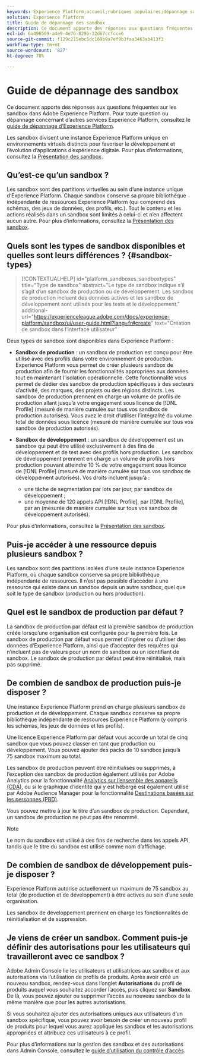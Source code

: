 ```yaml
---
keywords: Experience Platform;accueil;rubriques populaires;dépannage sandbox
solution: Experience Platform
title: Guide de dépannage des sandbox
description: Ce document apporte des réponses aux questions fréquentes sur les sandbox dans Adobe Experience Platform.
exl-id: 6a496509-a4e9-4e76-829b-32d67ccfcce6
source-git-commit: f129c215ebc5dc169b9a7ef9b3faa3463ab413f3
workflow-type: tm+mt
source-wordcount: '827'
ht-degree: 78%

---
```


# Guide de dépannage des sandbox

Ce document apporte des réponses aux questions fréquentes sur les sandbox dans Adobe Experience Platform. Pour toute question ou dépannage concernant d’autres services Experience Platform, consultez le [guide de dépannage d’Experience Platform](../landing/troubleshooting.md).

Les sandbox divisent une instance Experience Platform unique en environnements virtuels distincts pour favoriser le développement et l’évolution d’applications d’expérience digitale. Pour plus d’informations, consultez la [Présentation des sandbox](home.md).

## Qu’est-ce qu’un sandbox ?

Les sandbox sont des partitions virtuelles au sein d’une instance unique d’Experience Platform. Chaque sandbox conserve sa propre bibliothèque indépendante de ressources Experience Platform (qui comprend des schémas, des jeux de données, des profils, etc.). Tout le contenu et les actions réalisés dans un sandbox sont limités à celui-ci et n’en affectent aucun autre. Pour plus d’informations, consultez la [Présentation des sandbox](home.md).

## Quels sont les types de sandbox disponibles et quelles sont leurs différences ? {#sandbox-types}

>[!CONTEXTUALHELP]
>id="platform_sandboxes_sandboxtypes"
>title="Type de sandbox"
>abstract="Le type de sandbox indique s’il s’agit d’un sandbox de production ou de développement. Les sandbox de production incluent des données actives et les sandbox de développement sont utilisés pour les tests et le développement."
>additional-url="https://experienceleague.adobe.com/docs/experience-platform/sandbox/ui/user-guide.html?lang=fr#create" text="Création de sandbox dans l’interface utilisateur"

Deux types de sandbox sont disponibles dans Experience Platform :

* **Sandbox de production** : un sandbox de production est conçu pour être utilisé avec des profils dans votre environnement de production. Experience Platform vous permet de créer plusieurs sandbox de production afin de fournir les fonctionnalités appropriées aux données tout en maintenant l’isolation opérationnelle. Cette fonctionnalité vous permet de dédier des sandbox de production spécifiques à des secteurs d’activité, des marques, des projets ou des régions distincts. Les sandbox de production prennent en charge un volume de profils de production allant jusqu’à votre engagement sous licence de [!DNL Profile] (mesuré de manière cumulée sur tous vos sandbox de production autorisés). Vous avez le droit d’utiliser l’intégralité du volume total de données sous licence (mesuré de manière cumulée sur tous vos sandbox de production autorisés).

* **Sandbox de développement** : un sandbox de développement est un sandbox qui peut être utilisé exclusivement à des fins de développement et de test avec des profils hors production. Les sandbox de développement prennent en charge un volume de profils hors production pouvant atteindre 10 % de votre engagement sous licence de [!DNL Profile] (mesuré de manière cumulée sur tous vos sandbox de développement autorisés). Vos droits incluent jusqu’à :
   * une tâche de segmentation par lots par jour, par sandbox de développement ;
   * une moyenne de 120 appels API [!DNL Profile], par [!DNL Profile], par an (mesurée de manière cumulée sur tous vos sandbox de développement autorisés).

Pour plus d’informations, consultez la [Présentation des sandbox](./home.md).

## Puis-je accéder à une ressource depuis plusieurs sandbox ?

Les sandbox sont des partitions isolées d’une seule instance Experience Platform, où chaque sandbox conserve sa propre bibliothèque indépendante de ressources. Il n’est pas possible d’accéder à une ressource qui existe dans un sandbox depuis un autre sandbox, quel que soit le type de sandbox (production ou hors production).

## Quel est le sandbox de production par défaut ?

La sandbox de production par défaut est la première sandbox de production créée lorsqu’une organisation est configurée pour la première fois. Le sandbox de production par défaut vous permet d’ingérer ou d’utiliser des données d’Experience Platform, ainsi que d’accepter des requêtes qui n’incluent pas de valeurs pour un nom de sandbox ou un identifiant de sandbox. Le sandbox de production par défaut peut être réinitialisé, mais pas supprimé.

## De combien de sandbox de production puis-je disposer ?

Une instance Experience Platform prend en charge plusieurs sandbox de production et de développement. Chaque sandbox conserve sa propre bibliothèque indépendante de ressources Experience Platform (y compris les schémas, les jeux de données et les profils).

Une licence Experience Platform par défaut vous accorde un total de cinq sandbox que vous pouvez classer en tant que production ou développement. Vous pouvez ajouter des packs de 10 sandbox jusquʼà 75 sandbox maximum au total.

Les sandbox de production peuvent être réinitialisés ou supprimés, à l’exception des sandbox de production également utilisés par Adobe Analytics pour la fonctionnalité [Analytics sur l’ensemble des appareils (CDA)](https://experienceleague.adobe.com/docs/analytics/components/cda/overview.html?lang=fr), ou si le graphique d’identité qui y est hébergé est également utilisé par Adobe Audience Manager pour la fonctionnalité [Destinations basées sur les personnes (PBD)](https://experienceleague.adobe.com/docs/audience-manager/user-guide/features/destinations/people-based/people-based-destinations-overview.html?lang=fr).

Vous pouvez mettre à jour le titre d’un sandbox de production. Cependant, un sandbox de production ne peut pas être renommé.

>[!NOTE]
>
>Le nom du sandbox est utilisé à des fins de recherche dans les appels API, tandis que le titre du sandbox est utilisé comme nom d’affichage.

## De combien de sandbox de développement puis-je disposer ?

Experience Platform autorise actuellement un maximum de 75 sandbox au total (de production et de développement) à être actives au sein d’une seule organisation.

Les sandbox de développement prennent en charge les fonctionnalités de réinitialisation et de suppression.

## Je viens de créer un sandbox. Comment puis-je définir des autorisations pour les utilisateurs qui travailleront avec ce sandbox ?

Adobe Admin Console lie les utilisateurs et utilisatrices aux sandbox et aux autorisations via l’utilisation de profils de produits. Après avoir créé un nouveau sandbox, rendez-vous dans l’onglet **Autorisations** du profil de produits auquel vous souhaitez accorder l’accès, puis cliquez sur **Sandbox**. De là, vous pouvez ajouter ou supprimer l’accès au nouveau sandbox de la même manière que pour les autres autorisations.

Si vous souhaitez ajouter des autorisations uniques aux utilisateurs d’un sandbox spécifique, vous pouvez avoir besoin de créer un nouveau profil de produits pour lequel vous aurez appliqué les sandbox et les autorisations appropriées et attribuez ces utilisateurs à ce profil.

Pour plus d’informations sur la gestion des sandbox et des autorisations dans Admin Console, consultez le [guide d’utilisation du contrôle d’accès](../access-control/ui/overview.md).
